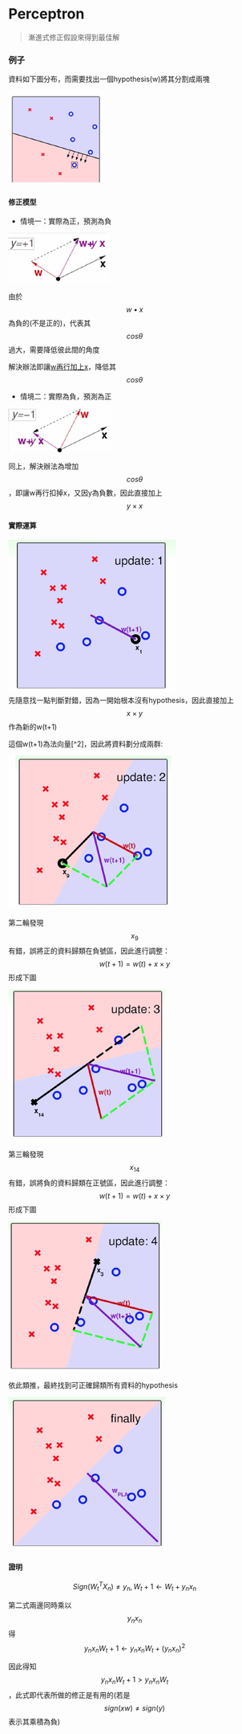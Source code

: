 # Perceptron

> 漸進式修正假設來得到最佳解

### 例子

資料如下圖分布，而需要找出一個hypothesis\(w\)將其分割成兩塊

![](/assets/example_perceptron_initial_map.png)

#### 修正模型

* 情境一：實際為正，預測為負

![](/assets/asdsa32import.png)

由於 $$w \bullet x$$ 為負的\(不是正的\)，代表其 $$cos\theta$$過大，需要降低彼此間的角度

解決辦法即讓[w再行加上x](http://www.czbaa.com//sites/default/files/field/image/wiki_img/xljf01.png)，降低其$$cos\theta$$

* 情境二：實際為負，預測為正

![](/assets/wehif4fimport.png)

同上，解決辦法為增加$$cos\theta$$，即讓w再行扣掉x，又因y為負數，因此直接加上$$y \times x$$

#### 實際運算

![](/assets/3489gtegimport.png)  
先隨意找一點判斷對錯，因為一開始根本沒有hypothesis，因此直接加上$$x \times y$$作為新的w\(t+1\)

這個w\(t+1\)為法向量[^2]，因此將資料劃分成兩群:

![](/assets/8934ifreimport.png)

第二輪發現$$x_9$$有錯，誤將正的資料歸類在負號區，因此進行調整：$$w(t+1) = w(t) + x\times y$$形成下圖

![](/assets/f3984fgimport.png)

第三輪發現$$x_14$$有錯，誤將負的資料歸類在正號區，因此進行調整：$$w(t+1) = w(t) + x\times y$$形成下圖

![](/assets/3fjwe8hf94import.png)

依此類推，最終找到可正確歸類所有資料的hypothesis

![](/assets/f98h432fimport.png)

#### 證明

$$Sign(W^T_tX_n)\neq y_n, W_t+1 \gets W_t + y_nx_n$$

第二式兩邊同時乘以$$y_nx_n$$得$$y_nx_nW_t+1 \gets y_nx_nW_t + (y_nx_n)^2$$

因此得知$$y_nx_nW_t+1 > y_nx_nW_t$$，此式即代表所做的修正是有用的\(若是$$sign(xw)\neq sign(y)$$表示其乘積為負\)


